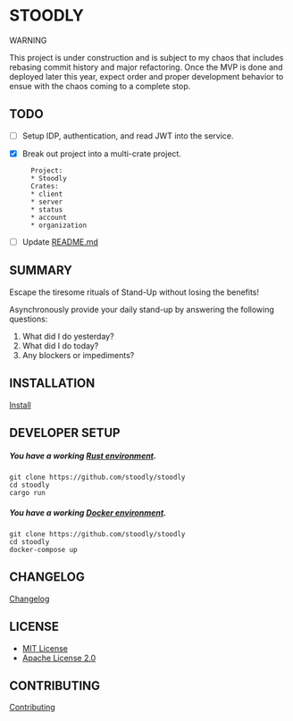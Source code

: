 STOODLY
=======

WARNING

This project is under construction and is subject to my chaos that includes rebasing commit history and major refactoring. Once the MVP is done and deployed later this year, expect order and proper development behavior to ensue with the chaos coming to a complete stop.

TODO
----

- [ ] Setup IDP, authentication, and read JWT into the service.

- [x] Break out project into a multi-crate project.

        Project:
        * Stoodly        
        Crates:
        * client
        * server 
        * status 
        * account 
        * organization 

- [ ] Update [README.md](README.md)

SUMMARY
-------

Escape the tiresome rituals of Stand-Up without losing the benefits!

Asynchronously provide your daily stand-up by answering the following questions:

1. What did I do yesterday?
2. What did I do today?
3. Any blockers or impediments?

INSTALLATION
------------

[Install](INSTALL.md)

DEVELOPER SETUP
---------------

##### You have a working [Rust environment].

```
git clone https://github.com/stoodly/stoodly
cd stoodly
cargo run
```

##### You have a working [Docker environment].

```
git clone https://github.com/stoodly/stoodly
cd stoodly
docker-compose up
```

CHANGELOG
---------

[Changelog](CHANGELOG.md)

LICENSE
-------

* [MIT License](LICENSE-MIT)
* [Apache License 2.0](LICENSE-APACHE)

CONTRIBUTING
------------

[Contributing](CONTRIBUTING.md)

[Docker environment]: https://docs.docker.com/engine
[Rust environment]: https://www.rust-lang.org/tools/install